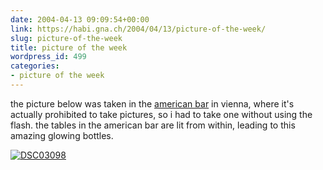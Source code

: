 ```yaml
---
date: 2004-04-13 09:09:54+00:00
link: https://habi.gna.ch/2004/04/13/picture-of-the-week/
slug: picture-of-the-week
title: picture of the week
wordpress_id: 499
categories:
- picture of the week
---
```


the picture below was taken in the [american bar](http://www.vitruvio.ch/arc/contemporary/1880-1945/americanbar.php) in vienna, where it's actually prohibited to take pictures, so i had to take one without using the flash. the tables in the american bar are lit from within, leading to this amazing glowing bottles.


[![DSC03098](https://habi.gna.ch/blog/images/DSC03098-tm.jpg)](https://habi.gna.ch/blog/images/DSC03098.JPG)

